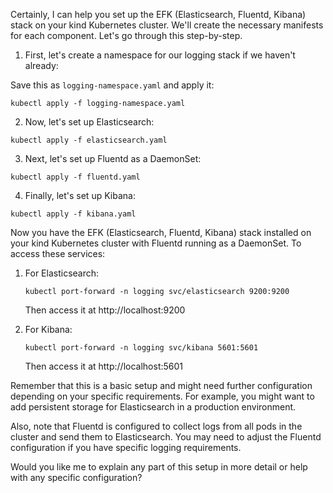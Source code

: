 Certainly, I can help you set up the EFK (Elasticsearch, Fluentd, Kibana) stack on your kind Kubernetes cluster. We'll create the necessary manifests for each component. Let's go through this step-by-step.

1. First, let's create a namespace for our logging stack if we haven't already:

Save this as `logging-namespace.yaml` and apply it:

```
kubectl apply -f logging-namespace.yaml
```

2. Now, let's set up Elasticsearch:

```
kubectl apply -f elasticsearch.yaml
```

3. Next, let's set up Fluentd as a DaemonSet:

```
kubectl apply -f fluentd.yaml
```

4. Finally, let's set up Kibana:

```
kubectl apply -f kibana.yaml
```

Now you have the EFK (Elasticsearch, Fluentd, Kibana) stack installed on your kind Kubernetes cluster with Fluentd running as a DaemonSet. To access these services:

1. For Elasticsearch:
   ```
   kubectl port-forward -n logging svc/elasticsearch 9200:9200
   ```
   Then access it at http://localhost:9200

2. For Kibana:
   ```
   kubectl port-forward -n logging svc/kibana 5601:5601
   ```
   Then access it at http://localhost:5601

Remember that this is a basic setup and might need further configuration depending on your specific requirements. For example, you might want to add persistent storage for Elasticsearch in a production environment.

Also, note that Fluentd is configured to collect logs from all pods in the cluster and send them to Elasticsearch. You may need to adjust the Fluentd configuration if you have specific logging requirements.

Would you like me to explain any part of this setup in more detail or help with any specific configuration?
